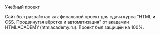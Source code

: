 
Учебный проект.

Сайт был разработан как финальный проект для сдачи курса "HTML и CSS. Продвинутая вёрстка и автоматизация" от академии HTMLACADEMY (htmlacademy.ru). Проект был защищён на 100%.
